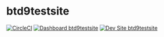 # btd9testsite

[![CircleCI](https://circleci.com/gh/kporras07/btd9testsite.svg?style=shield)](https://circleci.com/gh/kporras07/btd9testsite)
[![Dashboard btd9testsite](https://img.shields.io/badge/dashboard-btd9testsite-yellow.svg)](https://dashboard.pantheon.io/sites/c04a6c5c-4c0a-4d5d-9e5c-cdaff76fac61#dev/code)
[![Dev Site btd9testsite](https://img.shields.io/badge/site-btd9testsite-blue.svg)](http://dev-btd9testsite.pantheonsite.io/)
